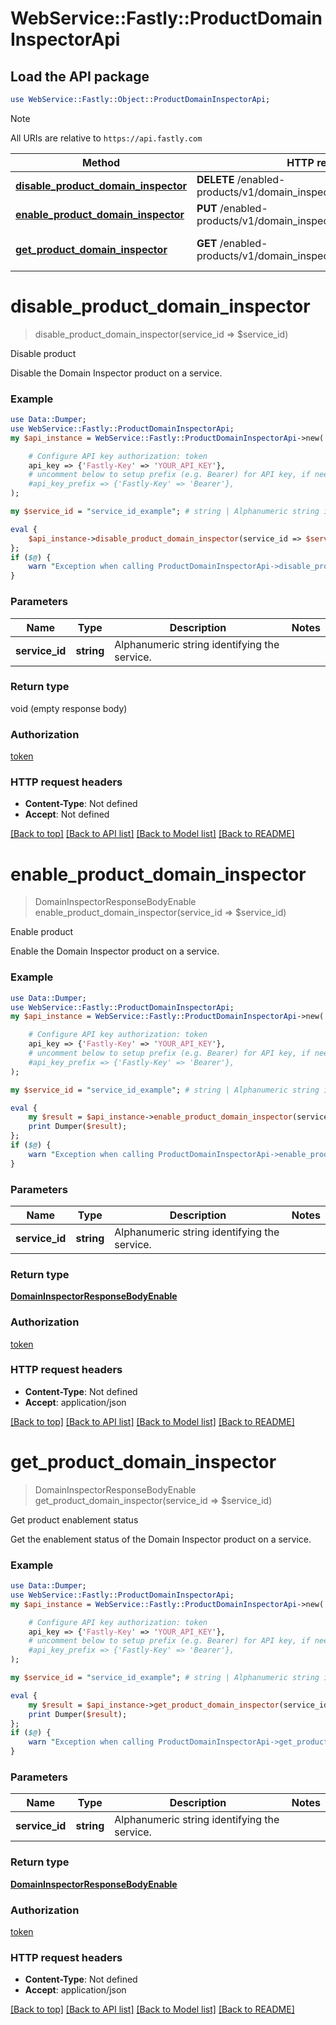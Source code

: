 # WebService::Fastly::ProductDomainInspectorApi

## Load the API package
```perl
use WebService::Fastly::Object::ProductDomainInspectorApi;
```

> [!NOTE]
> All URIs are relative to `https://api.fastly.com`

Method | HTTP request | Description
------ | ------------ | -----------
[**disable_product_domain_inspector**](ProductDomainInspectorApi.md#disable_product_domain_inspector) | **DELETE** /enabled-products/v1/domain_inspector/services/{service_id} | Disable product
[**enable_product_domain_inspector**](ProductDomainInspectorApi.md#enable_product_domain_inspector) | **PUT** /enabled-products/v1/domain_inspector/services/{service_id} | Enable product
[**get_product_domain_inspector**](ProductDomainInspectorApi.md#get_product_domain_inspector) | **GET** /enabled-products/v1/domain_inspector/services/{service_id} | Get product enablement status


# **disable_product_domain_inspector**
> disable_product_domain_inspector(service_id => $service_id)

Disable product

Disable the Domain Inspector product on a service.

### Example
```perl
use Data::Dumper;
use WebService::Fastly::ProductDomainInspectorApi;
my $api_instance = WebService::Fastly::ProductDomainInspectorApi->new(

    # Configure API key authorization: token
    api_key => {'Fastly-Key' => 'YOUR_API_KEY'},
    # uncomment below to setup prefix (e.g. Bearer) for API key, if needed
    #api_key_prefix => {'Fastly-Key' => 'Bearer'},
);

my $service_id = "service_id_example"; # string | Alphanumeric string identifying the service.

eval {
    $api_instance->disable_product_domain_inspector(service_id => $service_id);
};
if ($@) {
    warn "Exception when calling ProductDomainInspectorApi->disable_product_domain_inspector: $@\n";
}
```

### Parameters

Name | Type | Description  | Notes
------------- | ------------- | ------------- | -------------
 **service_id** | **string**| Alphanumeric string identifying the service. | 

### Return type

void (empty response body)

### Authorization

[token](../README.md#token)

### HTTP request headers

 - **Content-Type**: Not defined
 - **Accept**: Not defined

[[Back to top]](#) [[Back to API list]](../README.md#documentation-for-api-endpoints) [[Back to Model list]](../README.md#documentation-for-models) [[Back to README]](../README.md)

# **enable_product_domain_inspector**
> DomainInspectorResponseBodyEnable enable_product_domain_inspector(service_id => $service_id)

Enable product

Enable the Domain Inspector product on a service.

### Example
```perl
use Data::Dumper;
use WebService::Fastly::ProductDomainInspectorApi;
my $api_instance = WebService::Fastly::ProductDomainInspectorApi->new(

    # Configure API key authorization: token
    api_key => {'Fastly-Key' => 'YOUR_API_KEY'},
    # uncomment below to setup prefix (e.g. Bearer) for API key, if needed
    #api_key_prefix => {'Fastly-Key' => 'Bearer'},
);

my $service_id = "service_id_example"; # string | Alphanumeric string identifying the service.

eval {
    my $result = $api_instance->enable_product_domain_inspector(service_id => $service_id);
    print Dumper($result);
};
if ($@) {
    warn "Exception when calling ProductDomainInspectorApi->enable_product_domain_inspector: $@\n";
}
```

### Parameters

Name | Type | Description  | Notes
------------- | ------------- | ------------- | -------------
 **service_id** | **string**| Alphanumeric string identifying the service. | 

### Return type

[**DomainInspectorResponseBodyEnable**](DomainInspectorResponseBodyEnable.md)

### Authorization

[token](../README.md#token)

### HTTP request headers

 - **Content-Type**: Not defined
 - **Accept**: application/json

[[Back to top]](#) [[Back to API list]](../README.md#documentation-for-api-endpoints) [[Back to Model list]](../README.md#documentation-for-models) [[Back to README]](../README.md)

# **get_product_domain_inspector**
> DomainInspectorResponseBodyEnable get_product_domain_inspector(service_id => $service_id)

Get product enablement status

Get the enablement status of the Domain Inspector product on a service.

### Example
```perl
use Data::Dumper;
use WebService::Fastly::ProductDomainInspectorApi;
my $api_instance = WebService::Fastly::ProductDomainInspectorApi->new(

    # Configure API key authorization: token
    api_key => {'Fastly-Key' => 'YOUR_API_KEY'},
    # uncomment below to setup prefix (e.g. Bearer) for API key, if needed
    #api_key_prefix => {'Fastly-Key' => 'Bearer'},
);

my $service_id = "service_id_example"; # string | Alphanumeric string identifying the service.

eval {
    my $result = $api_instance->get_product_domain_inspector(service_id => $service_id);
    print Dumper($result);
};
if ($@) {
    warn "Exception when calling ProductDomainInspectorApi->get_product_domain_inspector: $@\n";
}
```

### Parameters

Name | Type | Description  | Notes
------------- | ------------- | ------------- | -------------
 **service_id** | **string**| Alphanumeric string identifying the service. | 

### Return type

[**DomainInspectorResponseBodyEnable**](DomainInspectorResponseBodyEnable.md)

### Authorization

[token](../README.md#token)

### HTTP request headers

 - **Content-Type**: Not defined
 - **Accept**: application/json

[[Back to top]](#) [[Back to API list]](../README.md#documentation-for-api-endpoints) [[Back to Model list]](../README.md#documentation-for-models) [[Back to README]](../README.md)

